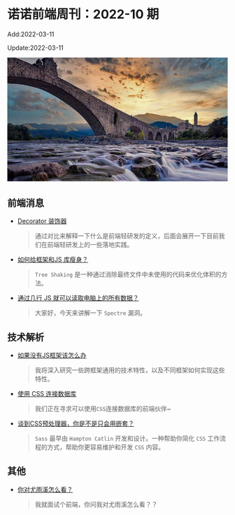 <!--
 * @Description: weekly-10
 * @Author: zoeblow
 * @Email: zoeblow@gmail.com
 * @Date: 2022-01-11 17:20:35
 * @LastEditors: wangfuyuan
 * @LastEditTime: 2022-03-13 21:46:10
 * @FilePath: \nuofe-weekly1\2022\weekly-10.md
 -->

# 诺诺前端周刊：2022-10 期

Add:2022-03-11

Update:2022-03-11

![202210](../images/2022/202210.jpg)

## 前端消息

- [Decorator 装饰器](https://www.zoo.team/article/decorator)

  > 通过对比来解释一下什么是前端轻研发的定义，后面会展开一下目前我们在前端轻研发上的一些落地实践。

- [如何给框架和JS 库瘦身？](https://mp.weixin.qq.com/s/eTlCsXlu0VLIIiRNH444nA)

  > `Tree Shaking` 是一种通过消除最终文件中未使用的代码来优化体积的方法。

- [通过几行 JS 就可以读取电脑上的所有数据？](https://mp.weixin.qq.com/s/aIkPqfz9dYNnHg7-nIIdUg)

  > 大家好，今天来讲解一下 `Spectre` 漏洞。

## 技术解析

- [如果没有JS框架该怎么办](https://mp.weixin.qq.com/s/1h4LKyeobSACU3I8sIYAtw)

  > 我将深入研究一些跨框架通用的技术特性，以及不同框架如何实现这些特性。

- [使用 CSS 连接数据库](https://mp.weixin.qq.com/s/R_xoevoBwOuEvz0u1E4VRg)

  > 我们正在寻求可以使用`CSS`连接数据库的前端伙伴~

- [谈到CSS预处理器，你是不是只会用嵌套？](https://mp.weixin.qq.com/s/mc6TKwzj9gGfUirtdj8mpQ)

  > `Sass` 最早由 `Hampton Catlin` 开发和设计。一种帮助你简化 `CSS` 工作流程的方式，帮助你更容易维护和开发 `CSS` 内容。

## 其他

- [你对尤雨溪怎么看？](https://zhuanlan.zhihu.com/p/467226137)

  > 我就面试个前端，你问我对尤雨溪怎么看？？

